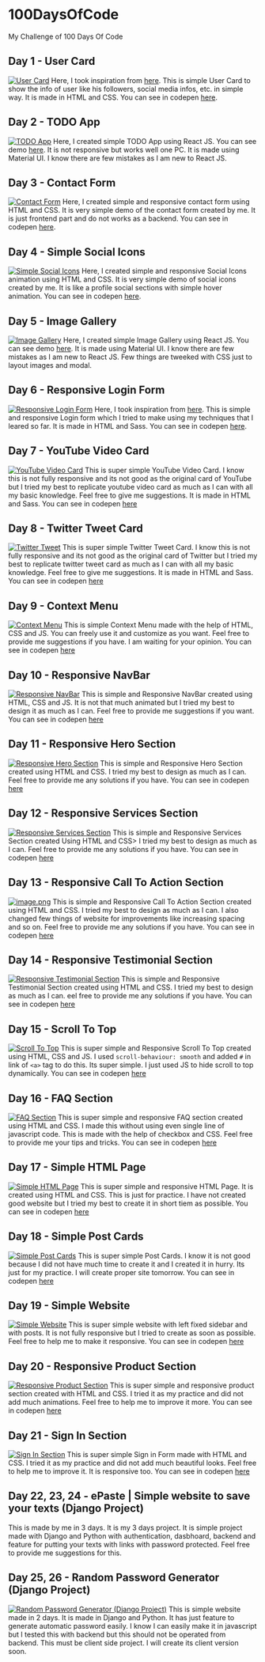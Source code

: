 # 100DaysOfCode
My Challenge of 100 Days Of Code

## Day 1 - User Card
[![User Card](https://i.postimg.cc/8c7vgNs3/Web-capture-4-2-2021-212433.jpg)](https://postimg.cc/kRdGxrQF)
Here, I took inspiration from [here](https://dribbble.com/shots/3913314-User-Profile/attachments/3913314-User-Profile?mode=media). This is simple User Card to show the info of user like his followers, social media infos, etc. in simple way. It is made in HTML and CSS. You can see in codepen [here](https://codepen.io/binamra/full/mdOPGpP).

## Day 2 - TODO App
[![TODO App](https://i.postimg.cc/zvvyx2F4/image.png)](https://postimg.cc/sGFfXc8J)
Here, I created simple TODO App using React JS. You can see demo [here](https://xenodochial-babbage-44d5e8.netlify.app/). It is not responsive but works well one PC. It is made using Material UI. I know there are few mistakes as I am new to React JS.

## Day 3 - Contact Form
[![Contact Form](https://i.postimg.cc/7hSYMVXy/image.png)](https://postimg.cc/9wFhcyvx)
Here, I created simple and responsive contact form using HTML and CSS. It is very simple demo of the contact form created by me. It is just frontend part and do not works as a backend. You can see in codepen [here](https://codepen.io/binamra/pen/abmKapQ).

## Day 4 - Simple Social Icons
[![Simple Social Icons](https://i.postimg.cc/Dy44YMSC/image.png)](https://postimg.cc/HVHLr345)
Here, I created simple and responsive Social Icons animation using HTML and CSS. It is very simple demo of social icons created by me. It is like a profile social sections with simple hover animation. You can see in codepen [here](https://codepen.io/binamra/pen/bGBpxvR).

## Day 5 - Image Gallery
[![Image Gallery](https://i.postimg.cc/NGCP58jH/image.png)](https://postimg.cc/yW9TGZ91)
Here, I created simple Image Gallery using React JS. You can see demo [here](https://upbeat-mestorf-38fce0.netlify.app/). It is made using Material UI. I know there are few mistakes as I am new to React JS. Few things are tweeked with CSS just to layout images and modal.

## Day 6 - Responsive Login Form
[![Responsive Login Form](https://i.postimg.cc/MGXJDcLN/image.png)](https://postimg.cc/t10cRgpN)
Here, I took inspiration from [here](https://dribbble.com/shots/11589021-Sign-Up-Form). This is simple and responsive Login form which I tried to make using my techniques that I leared so far. It is made in HTML and Sass. You can see in codepen [here](https://codepen.io/binamra/full/qBqNGGq).

## Day 7 - YouTube Video Card
[![YouTube Video Card](https://i.postimg.cc/L4ZJyF7C/image.png)](https://postimg.cc/hhc4j6KT)
This is super simple YouTube Video Card. I know this is not fully responsive and its not good as the original card of YouTube but I tried my best to replicate youtube video card as much as I can with all my basic knowledge. Feel free to give me suggestions. It is made in HTML and Sass. You can see in codepen [here](https://codepen.io/binamra/pen/YzpGjLa)

## Day 8 - Twitter Tweet Card
[![Twitter Tweet](https://i.postimg.cc/Hn1fc1r1/image.png)](https://postimg.cc/dknWpXR5)
This is super simple Twitter Tweet Card. I know this is not fully responsive and its not good as the original card of Twitter but I tried my best to replicate twitter tweet card as much as I can with all my basic knowledge. Feel free to give me suggestions. It is made in HTML and Sass. You can see in codepen [here](https://codepen.io/binamra/pen/XWNNMyZ)

## Day 9 - Context Menu
[![Context Menu](https://i.postimg.cc/cHQJ8VQG/image.png)](https://postimg.cc/jwSTp3gM)
This is simple Context Menu made with the help of HTML, CSS and JS. You can freely use it and customize as you want. Feel free to provide me suggestions if you have. I am waiting for your opinion. You can see in codepen [here](https://codepen.io/binamra/pen/zYoogQR)

## Day 10 - Responsive NavBar
[![Responsive NavBar](https://i.postimg.cc/rmDY2Ssf/image.png)](https://postimg.cc/zb1knHnh)
This is simple and Responsive NavBar created using HTML, CSS and JS. It is not that much animated but I tried my best to design it as much as I can. Feel free to provide me suggestions if you want. You can see in codepen [here](https://codepen.io/binamra/full/xxRgaKR)

## Day 11 - Responsive Hero Section
[![Responsive Hero Section](https://i.postimg.cc/BZM5VsGd/image.png)](https://postimg.cc/NL2rK3F4)
This is simple and Responsive Hero Section created using HTML and CSS. I tried my best to design as much as I can. Feel free to provide me any solutions if you have. You can see in codepen [here](https://codepen.io/binamra/pen/vYygMda)

## Day 12 - Responsive Services Section
[![Responsive Services Section](https://i.postimg.cc/mkrg8jyg/image.png)](https://postimg.cc/Fd2vKj6M)
This is simple and Responsive Services Section created Using HTML and CSS> I tried my best to design as much as I can. Feel free to provide me any solutions if you have. You can see in codepen [here](https://codepen.io/binamra/full/wvoJeyp)

## Day 13 - Responsive Call To Action Section
[![image.png](https://i.postimg.cc/5tQZHh17/image.png)](https://postimg.cc/HJHSRPrX)
This is simple and Responsive Call To Action Section created using HTML and CSS. I tried my best to design as much as I can. I also changed few things of website for improvements like increasing spacing and so on. Feel free to provide me any solutions if you have. You can see in codepen [here](https://codepen.io/binamra/full/ExNWqVj)

## Day 14 - Responsive Testimonial Section
[![Responsive Testimonial Section](https://i.postimg.cc/3wdw1pV3/image.png)](https://postimg.cc/QBZsxBjz)
This is simple and Responsive Testimonial Section created using HTML and CSS. I tried my best to design as much as I can. eel free to provide me any solutions if you have. You can see in codepen [here](https://codepen.io/binamra/full/ExNmdQb)

## Day 15 - Scroll To Top
[![Scroll To Top](https://i.postimg.cc/5tQZHh17/image.png)](https://postimg.cc/HJHSRPrX)
This is super simple and Responsive Scroll To Top created using HTML, CSS and JS. I used `scroll-behaviour: smooth` and added `#` in link of `<a>` tag to do this. Its super simple. I just used JS to hide scroll to top dynamically. You can see in codepen [here](https://codepen.io/binamra/full/yLVXoEW)

## Day 16 - FAQ Section
[![FAQ Section](https://i.postimg.cc/FzQrD4vx/image.png)](https://postimg.cc/BLMfnRX8)
This is super simple and responsive FAQ section created using HTML and CSS. I made this without using even single line of javascript code. This is made with the help of checkbox and CSS. Feel free to provide me your tips and tricks. You can see in codepen [here](https://codepen.io/binamra/full/Vwmzeme)

## Day 17 - Simple HTML Page
[![Simple HTML Page](https://i.postimg.cc/MT8zbTTF/image.png)](https://postimg.cc/FfDthh0y)
This is super simple and responsive HTML Page. It is created using HTML and CSS. This is just for practice. I have not created good website but I tried my best to create it in short tiem as possible. You can see in codepen [here](https://codepen.io/binamra/pen/qBqXXVE)

## Day 18 - Simple Post Cards
[![Simple Post Cards](https://i.postimg.cc/k55BH943/image.png)](https://postimg.cc/21Pkqsh2)
This is super simple Post Cards. I know it is not good because I did not have much time to create it and I created it in hurry. Its just for my practice. I will create proper site tomorrow. You can see in codepen [here](https://codepen.io/binamra/full/qBqPEje)

## Day 19 - Simple Website
[![Simple Website](https://i.postimg.cc/PxVZBkWt/image.png)](https://postimg.cc/dkdLypNX)
This is super simple website with left fixed sidebar and with posts. It is not fully responsive but I tried to create as soon as possible. Feel free to help me to make it responsive. You can see in codepen [here](https://codepen.io/binamra/full/eYBGLgK)

## Day 20 - Responsive Product Section
[![Responsive Product Section](https://i.postimg.cc/7Y19QpmC/image.png)](https://postimg.cc/8j5L7n8D)
This is super simple and responsive product section created with HTML and CSS. I tried it as my practice and did not add much animations. Feel free to help me to improve it more. You can see in codepen [here](https://codepen.io/binamra/full/WNoXEyE)

## Day 21 -  Sign In Section
[![Sign In Section](https://i.postimg.cc/L6JH55TZ/image.png)](https://postimg.cc/w7dKb6n6)
This is super simple Sign in Form made with HTML and CSS. I tried it as my practice and did not add much beautiful looks. Feel free to help me to improve it. It is responsive too. You can see in codepen [here](https://codepen.io/binamra/full/abBENWe)

## Day 22, 23, 24 - ePaste | Simple website to save your texts (Django Project)
This is made by me in 3 days. It is my 3 days project. It is simple project made with Django and Python with authentication, dasbhoard, backend and feature for putting your texts with links with password protected. Feel free to provide me suggestions for this.

## Day 25, 26 - Random Password Generator (Django Project)
[![Random Password Generator (Django Project)](https://i.postimg.cc/VLP8snWG/image.png)](https://postimg.cc/dD6X47Xr)
This is simple website made in 2 days. It is made in Django and Python. It has just feature to generate automatic password easily. I know I can easily make it in javascript but I tested this with backend but this should not be operated from backend. This must be client side project. I will create its client version soon.
